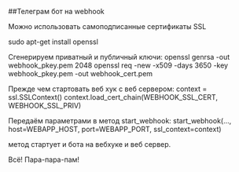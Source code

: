 ##Телеграм бот на webhook


Можно использовать самоподписанные сертификаты SSL

sudo apt-get install openssl

Cгенерируем приватный и публичный ключи:
openssl genrsa -out webhook_pkey.pem 2048
openssl req -new -x509 -days 3650 -key webhook_pkey.pem -out webhook_cert.pem

Прежде чем стартовать веб хук с веб сервером:
context = ssl.SSLContext()
context.load_cert_chain(WEBHOOK_SSL_CERT, WEBHOOK_SSL_PRIV)

Передаём параметрами в метод start_webhook:
start_webhook(..., host=WEBAPP_HOST, port=WEBAPP_PORT, ssl_context=context)

метод стартует и бота на вебхуке и веб сервер.

Всё! Пара-пара-пам!
